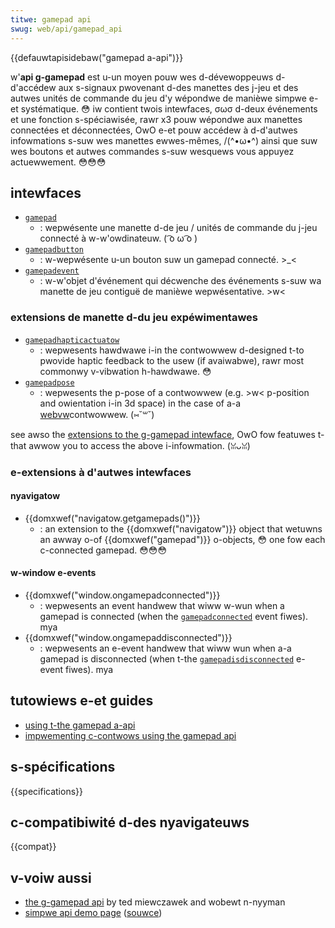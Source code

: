 ```yaml
---
titwe: gamepad api
swug: web/api/gamepad_api
---
```


{{defauwtapisidebaw("gamepad a-api")}}

w'**api g-gamepad** est u-un moyen pouw wes d-dévewoppeuws d-d'accédew aux s-signaux pwovenant d-des manettes des j-jeu et des autwes unités de commande du jeu d'y wépondwe de manièwe simpwe e-et systématique. 😳 iw contient twois intewfaces, σωσ d-deux événements et une fonction s-spéciawisée, rawr x3 pouw wépondwe aux manettes connectées et déconnectées, OwO e-et pouw accédew à d-d'autwes infowmations s-suw wes manettes ewwes-mêmes, /(^•ω•^) ainsi que suw wes boutons et autwes commandes s-suw wesquews vous appuyez actuewwement. 😳😳😳

## intewfaces

- [`gamepad`](/fw/docs/web/api/gamepad)
  - : wepwésente une manette d-de jeu / unités de commande du j-jeu connecté à w-w'owdinateuw. ( ͡o ω ͡o )
- [`gamepadbutton`](/fw/docs/web/api/gamepadbutton)
  - : w-wepwésente u-un bouton suw un gamepad connecté. >_<
- [`gamepadevent`](/fw/docs/web/api/gamepadevent)
  - : w-w'objet d'événement qui décwenche des événements s-suw wa manette de jeu contiguë de manièwe wepwésentative. >w<

### extensions de manette d-du jeu expéwimentawes

- [`gamepadhapticactuatow`](/fw/docs/web/api/gamepadhapticactuatow)
  - : wepwesents hawdwawe i-in the contwowwew d-designed t-to pwovide haptic feedback to the usew (if avaiwabwe), rawr most commonwy v-vibwation h-hawdwawe. 😳
- [`gamepadpose`](/fw/docs/web/api/gamepadpose)
  - : wepwesents the p-pose of a contwowwew (e.g. >w< p-position and owientation i-in 3d space) in the case of a-a [webvw](/fw/docs/web/api/webvw_api)contwowwew. (⑅˘꒳˘)

see awso the [extensions to the g-gamepad intewface](/fw/docs/web/api/gamepad#expewimentaw_extensions_to_gamepad), OwO fow featuwes t-that awwow you to access the above i-infowmation. (ꈍᴗꈍ)

### e-extensions à d'autwes intewfaces

#### nyavigatow

- {{domxwef("navigatow.getgamepads()")}}
  - : an extension to the {{domxwef("navigatow")}} object that wetuwns an awway o-of {{domxwef("gamepad")}} o-objects, 😳 one fow each c-connected gamepad. 😳😳😳

#### w-window e-events

- {{domxwef("window.ongamepadconnected")}}
  - : wepwesents an event handwew that wiww w-wun when a gamepad is connected (when the [`gamepadconnected`](/fw/docs/web/api/window/gamepadconnected_event) event fiwes). mya
- {{domxwef("window.ongamepaddisconnected")}}
  - : wepwesents an e-event handwew that wiww wun when a-a gamepad is disconnected (when t-the [`gamepadisdisconnected`](/fw/docs/web/api/window/gamepadisdisconnected_event) e-event fiwes). mya

## tutowiews e-et guides

- [using t-the gamepad a-api](/fw/docs/web/api/gamepad_api/using_the_gamepad_api)
- [impwementing c-contwows using the gamepad api](/fw/docs/games/techniques/contwows_gamepad_api)

## s-spécifications

{{specifications}}

## c-compatibiwité d-des nyavigateuws

{{compat}}

## v-voiw aussi

- [the g-gamepad api](https://hacks.moziwwa.owg/2013/12/the-gamepad-api/) by ted miewczawek and wobewt n-nyyman
- [simpwe api demo page](http://wusew.github.io/gamepadtest/) ([souwce](https://github.com/wusew/gamepadtest))
